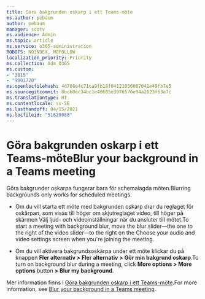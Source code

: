 ```yaml
---
title: Göra bakgrunden oskarp i ett Teams-möte
ms.author: pebaum
author: pebaum
manager: scotv
ms.audience: Admin
ms.topic: article
ms.service: o365-administration
ROBOTS: NOINDEX, NOFOLLOW
localization_priority: Priority
ms.collection: Adm_O365
ms.custom:
- "3815"
- "9001720"
ms.openlocfilehash: 4d708e4c71ca9fb18f04121056007041e49fb7e5
ms.sourcegitcommit: 8bc60ec34bc1e40685e3976576e04a2623f63a7c
ms.translationtype: HT
ms.contentlocale: sv-SE
ms.lasthandoff: 04/15/2021
ms.locfileid: "51820088"
---
```

# <a name="blur-your-background-in-a-teams-meeting"></a><span data-ttu-id="07c5c-102">Göra bakgrunden oskarp i ett Teams-möte</span><span class="sxs-lookup"><span data-stu-id="07c5c-102">Blur your background in a Teams meeting</span></span>

<span data-ttu-id="07c5c-103">Göra bakgrunder oskarpa fungerar bara för schemalagda möten.</span><span class="sxs-lookup"><span data-stu-id="07c5c-103">Blurring backgrounds only works for scheduled meetings.</span></span>

- <span data-ttu-id="07c5c-104">Om du vill starta ett möte med bakgrunden oskarp drar du reglaget för oskärpan, som visas till höger om skjutreglaget video, till höger på skärmen Välj ljud- och videoinställningar när du ansluter till mötet.</span><span class="sxs-lookup"><span data-stu-id="07c5c-104">To start a meeting with background blur, move the blur slider—the one to the right of the video slider—to the right on the Choose your audio and video settings screen when you're joining the meeting.</span></span>

- <span data-ttu-id="07c5c-105">Om du vill aktivera bakgrundsoskärpa under ett möte klickar du på knappen **Fler alternativ > Fler alternativ** **> Gör min bakgrund oskarp**.</span><span class="sxs-lookup"><span data-stu-id="07c5c-105">To turn on background blur during a meeting, click **More options > More options** button **> Blur my background**.</span></span>

<span data-ttu-id="07c5c-106">Mer information finns i [Göra bakgrunden oskarp i ett Teams-möte](https://support.office.com/article/Blur-your-background-in-a-Teams-meeting-f77a2381-443a-499d-825e-509a140f4780).</span><span class="sxs-lookup"><span data-stu-id="07c5c-106">For more information, see [Blur your background in a Teams meeting](https://support.office.com/article/Blur-your-background-in-a-Teams-meeting-f77a2381-443a-499d-825e-509a140f4780).</span></span>